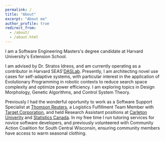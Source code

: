 ```yaml
---
permalink: /
title: "About"
excerpt: "About me"
author_profile: true
redirect_from: 
  - /about/
  - /about.html
---
```


I am a Software Engineering Masters's degree candidate at Harvard University's Extension School.

I am advised by Dr. Stratos Idreos, and am currently operating as a contributor in Harvard SEAS'[DASLab](http://daslab.seas.harvard.edu/). Presently, I am architecting novel use cases for self-adaptive systems, with particular interest in the application of Evolutionary Programming in robotic contexts to reduce search space complexity and optimize power efficiency. I am exploring topics in Design Morphology, Genetic Algorithms, and Control System Theory. 

Previously I had the wonderful oportunity to work as a Software Support Specialist at [Thomson Reuters](https://www.thomsonreuters.com/en.html), a Logistics Fulfillment Team Member with [Target Corporation](https://corporate.target.com/), and held Research Assistant positions at [Carleton Univerity](https://carleton.ca/) and [Statistics  Canada](https://www.statcan.gc.ca/en/start). In my free time I run tutoring services for novice software developers, and previously volunteered with Community Action Coalition for South Central Wisconsin, ensuring community members have access to warm seasonal clothing.